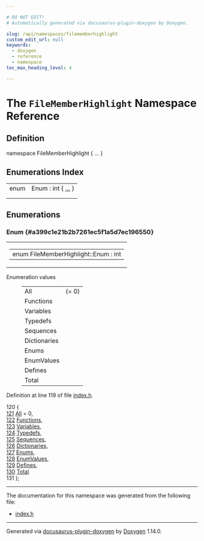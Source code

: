 ```yaml
---

# DO NOT EDIT!
# Automatically generated via docusaurus-plugin-doxygen by Doxygen.

slug: /api/namespaces/filememberhighlight
custom_edit_url: null
keywords:
  - doxygen
  - reference
  - namespace
toc_max_heading_level: 4

---
```


<div class="doxyPage">

# The `FileMemberHighlight` Namespace Reference



## Definition

<div class="doxyDefinition">
namespace FileMemberHighlight { ... }
</div>

## Enumerations Index

<table class="doxyMembersIndex">

<tr class="doxyMemberIndexItem">
<td class="doxyMemberIndexItemType" align="left" valign="top">enum</td>
<td class="doxyMemberIndexItemName" align="left" valign="top">Enum : int { <a href="#a399c1e21b2b7261ec5f1a5d7ec196550">...</a> }</td>
</tr>
<tr class="doxyMemberIndexDescription">
<td class="doxyMemberIndexDescriptionLeft"></td>
<td class="doxyMemberIndexDescriptionRight">
</td>
</tr>
<tr class="doxyMemberIndexSeparator">
<td class="doxyMemberIndexSeparator" colspan="2"></td>
</tr>

</table>


<div class="doxySectionDef">

## Enumerations

### Enum {#a399c1e21b2b7261ec5f1a5d7ec196550}

<div class="doxyMemberItem">
<div class="doxyMemberProto">
<table class="doxyMemberLabels">
<tr class="doxyMemberLabels">
<td class="doxyMemberLabelsLeft">
<table class="doxyMemberName">
<tr>
<td class="doxyMemberName">enum FileMemberHighlight::Enum : int</td>
</tr>
</table>
</td>
</tr>
</table>
</div>
<div class="doxyMemberDoc">


<dl class="doxyEnumList">
<dt class="doxyEnumTableTitle">Enumeration values</dt>
<dd>
<table class="doxyEnumTable">

<tr class="doxyEnumItem">
<td class="doxyEnumItemName">All<a id="a399c1e21b2b7261ec5f1a5d7ec196550a54838102aa091836d1d3f2d8153a775b"></a></td>
<td class="doxyEnumItemDescription"> (= 0)</td>
</tr>

<tr class="doxyEnumItem">
<td class="doxyEnumItemName">Functions<a id="a399c1e21b2b7261ec5f1a5d7ec196550a55566e280dbc48c59582757eeffb0c66"></a></td>
<td class="doxyEnumItemDescription"></td>
</tr>

<tr class="doxyEnumItem">
<td class="doxyEnumItemName">Variables<a id="a399c1e21b2b7261ec5f1a5d7ec196550a8f2dc989544bd5a25930094ce51c05a3"></a></td>
<td class="doxyEnumItemDescription"></td>
</tr>

<tr class="doxyEnumItem">
<td class="doxyEnumItemName">Typedefs<a id="a399c1e21b2b7261ec5f1a5d7ec196550abb544fc0cd4889c5c428c9dfe186b4cb"></a></td>
<td class="doxyEnumItemDescription"></td>
</tr>

<tr class="doxyEnumItem">
<td class="doxyEnumItemName">Sequences<a id="a399c1e21b2b7261ec5f1a5d7ec196550a6dd12687d93e22e14a20d351f9f3d74c"></a></td>
<td class="doxyEnumItemDescription"></td>
</tr>

<tr class="doxyEnumItem">
<td class="doxyEnumItemName">Dictionaries<a id="a399c1e21b2b7261ec5f1a5d7ec196550a7aca50dbdbeebcccc32785478c9839b2"></a></td>
<td class="doxyEnumItemDescription"></td>
</tr>

<tr class="doxyEnumItem">
<td class="doxyEnumItemName">Enums<a id="a399c1e21b2b7261ec5f1a5d7ec196550a0a64469e670acdb15c0e54f163442f23"></a></td>
<td class="doxyEnumItemDescription"></td>
</tr>

<tr class="doxyEnumItem">
<td class="doxyEnumItemName">EnumValues<a id="a399c1e21b2b7261ec5f1a5d7ec196550a848a73782770c7b91561c70630dc2616"></a></td>
<td class="doxyEnumItemDescription"></td>
</tr>

<tr class="doxyEnumItem">
<td class="doxyEnumItemName">Defines<a id="a399c1e21b2b7261ec5f1a5d7ec196550a59883aafd8f0fe50292a1c0b1e76a193"></a></td>
<td class="doxyEnumItemDescription"></td>
</tr>

<tr class="doxyEnumItem">
<td class="doxyEnumItemName">Total<a id="a399c1e21b2b7261ec5f1a5d7ec196550a7dfd6608e2a5d7755e8597463735a1f3"></a></td>
<td class="doxyEnumItemDescription"></td>
</tr>

</table>
</dd>
</dl>

<p>Definition at line 119 of file <a href="/web-doxygen/docs/api/files/src/index-h">index.h</a>.</p>


<div class="doxyProgramListing">

<div class="doxyCodeLine"><span class="doxyLineNumber">120</span><span class="doxyLineContent"><span class="doxyHighlight">  {</span></span></div>
<div class="doxyCodeLine"><span class="doxyLineNumber"><a href="#a399c1e21b2b7261ec5f1a5d7ec196550a54838102aa091836d1d3f2d8153a775b">121</a></span><span class="doxyLineContent"><span class="doxyHighlight">    <a href="#a399c1e21b2b7261ec5f1a5d7ec196550a54838102aa091836d1d3f2d8153a775b">All</a> = 0,</span></span></div>
<div class="doxyCodeLine"><span class="doxyLineNumber"><a href="#a399c1e21b2b7261ec5f1a5d7ec196550a55566e280dbc48c59582757eeffb0c66">122</a></span><span class="doxyLineContent"><span class="doxyHighlight">    <a href="#a399c1e21b2b7261ec5f1a5d7ec196550a55566e280dbc48c59582757eeffb0c66">Functions</a>,</span></span></div>
<div class="doxyCodeLine"><span class="doxyLineNumber"><a href="#a399c1e21b2b7261ec5f1a5d7ec196550a8f2dc989544bd5a25930094ce51c05a3">123</a></span><span class="doxyLineContent"><span class="doxyHighlight">    <a href="#a399c1e21b2b7261ec5f1a5d7ec196550a8f2dc989544bd5a25930094ce51c05a3">Variables</a>,</span></span></div>
<div class="doxyCodeLine"><span class="doxyLineNumber"><a href="#a399c1e21b2b7261ec5f1a5d7ec196550abb544fc0cd4889c5c428c9dfe186b4cb">124</a></span><span class="doxyLineContent"><span class="doxyHighlight">    <a href="#a399c1e21b2b7261ec5f1a5d7ec196550abb544fc0cd4889c5c428c9dfe186b4cb">Typedefs</a>,</span></span></div>
<div class="doxyCodeLine"><span class="doxyLineNumber"><a href="#a399c1e21b2b7261ec5f1a5d7ec196550a6dd12687d93e22e14a20d351f9f3d74c">125</a></span><span class="doxyLineContent"><span class="doxyHighlight">    <a href="#a399c1e21b2b7261ec5f1a5d7ec196550a6dd12687d93e22e14a20d351f9f3d74c">Sequences</a>,</span></span></div>
<div class="doxyCodeLine"><span class="doxyLineNumber"><a href="#a399c1e21b2b7261ec5f1a5d7ec196550a7aca50dbdbeebcccc32785478c9839b2">126</a></span><span class="doxyLineContent"><span class="doxyHighlight">    <a href="#a399c1e21b2b7261ec5f1a5d7ec196550a7aca50dbdbeebcccc32785478c9839b2">Dictionaries</a>,</span></span></div>
<div class="doxyCodeLine"><span class="doxyLineNumber"><a href="#a399c1e21b2b7261ec5f1a5d7ec196550a0a64469e670acdb15c0e54f163442f23">127</a></span><span class="doxyLineContent"><span class="doxyHighlight">    <a href="#a399c1e21b2b7261ec5f1a5d7ec196550a0a64469e670acdb15c0e54f163442f23">Enums</a>,</span></span></div>
<div class="doxyCodeLine"><span class="doxyLineNumber"><a href="#a399c1e21b2b7261ec5f1a5d7ec196550a848a73782770c7b91561c70630dc2616">128</a></span><span class="doxyLineContent"><span class="doxyHighlight">    <a href="#a399c1e21b2b7261ec5f1a5d7ec196550a848a73782770c7b91561c70630dc2616">EnumValues</a>,</span></span></div>
<div class="doxyCodeLine"><span class="doxyLineNumber"><a href="#a399c1e21b2b7261ec5f1a5d7ec196550a59883aafd8f0fe50292a1c0b1e76a193">129</a></span><span class="doxyLineContent"><span class="doxyHighlight">    <a href="#a399c1e21b2b7261ec5f1a5d7ec196550a59883aafd8f0fe50292a1c0b1e76a193">Defines</a>,</span></span></div>
<div class="doxyCodeLine"><span class="doxyLineNumber"><a href="#a399c1e21b2b7261ec5f1a5d7ec196550a7dfd6608e2a5d7755e8597463735a1f3">130</a></span><span class="doxyLineContent"><span class="doxyHighlight">    <a href="#a399c1e21b2b7261ec5f1a5d7ec196550a7dfd6608e2a5d7755e8597463735a1f3">Total</a></span></span></div>
<div class="doxyCodeLine"><span class="doxyLineNumber">131</span><span class="doxyLineContent"><span class="doxyHighlight">  };</span></span></div>

</div>

</div>
</div>

</div>

<hr/>

The documentation for this namespace was generated from the following file:

<ul>
<li><a href="/web-doxygen/docs/api/files/src/index-h">index.h</a></li>
</ul>

<hr/>

<p class="doxyGeneratedBy">Generated via <a href="https://github.com/xpack/docusaurus-plugin-doxygen">docusaurus-plugin-doxygen</a> by <a href="https://www.doxygen.nl">Doxygen</a> 1.14.0.</p>

</div>
